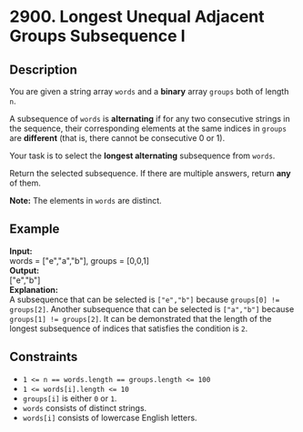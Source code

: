 # 2900. Longest Unequal Adjacent Groups Subsequence I

## Description

You are given a string array `words` and a **binary** array `groups` both of length `n`.

A subsequence of `words` is **alternating** if for any two consecutive strings in the sequence, their corresponding elements at the same indices in `groups` are **different** (that is, there cannot be consecutive 0 or 1).

Your task is to select the **longest alternating** subsequence from `words`.

Return the selected subsequence. If there are multiple answers, return **any** of them.

**Note:** The elements in `words` are distinct.

## Example

**Input:**  
words = ["e","a","b"], groups = [0,0,1]
<br>
**Output:**
<br>
["e","b"]
<br>
**Explanation:**
<br>
 A subsequence that can be selected is `["e","b"]` because `groups[0] != groups[2]`. Another subsequence that can be selected is `["a","b"]` because `groups[1] != groups[2]`. It can be demonstrated that the length of the longest subsequence of indices that satisfies the condition is `2`.

## Constraints

- `1 <= n == words.length == groups.length <= 100`
- `1 <= words[i].length <= 10`
- `groups[i]` is either `0` or `1`.
- `words` consists of distinct strings.
- `words[i]` consists of lowercase English letters.
